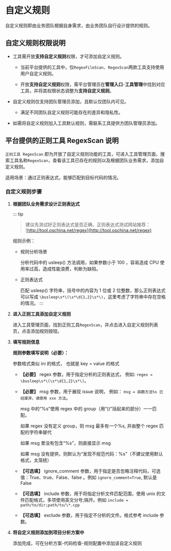 # 自定义规则

自定义规则即由业务团队根据自身需求，由业务团队自行设计提供的规则。

## 自定义规则权限说明

- 工具需开放**支持自定义规则**权限，才可添加自定义规则。  

  - 当前平台提供的工具中，仅`RegexFileScan`、`RegexScan`两款工具支持使用用户自定义规则。

  - 开放**支持自定义规则**权限，需平台管理员在**管理入口**-**工具管理**中找到对应工具，并将其权限状态调整为**支持自定义规则**。  

- 自定义规则仅支持团队管理员添加，且默认仅团队内可见。  

  - 满足不同团队自定义规则可能存在的差异和隐私性。  

- 如需将自定义规则加入工具默认规则，需联系工具提供方团队管理员添加。  

## 平台提供的正则工具 RegexScan 说明

`正则工具 RegexScan` 即为开放了自定义规则功能的工具，可进入工具管理页面，搜索工具名称`RegexScan`，查看该工具已存在的规则以及根据团队业务需求，添加自定义规则。

适用场景：通过正则表达式，能够匹配到目标代码的情况。

### 自定义规则步骤

1. **根据团队业务需求设计正则表达式**

   ::: tip
   >
   > 建议先测试好正则表达式是否正确，正则表达式测试网站推荐：[http://tool.oschina.net/regex](http://tool.oschina.net/regex)

   规则示例：

   - 规则分析场景

     分析代码中的 usleep() 方法调用，如果参数小于 100 ，容易造成 CPU 使用率过高，造成性能浪费，判断为缺陷。

   - 正则表达式

     匹配 usleep() 字符串，括号中的内容为 1 位或 2 位整数，那么正则表达式可以写成 `\busleep\s*\(\s*\d{1,2}\s*\)`，这里考虑了字符串中存在空格的情况。
   :::

2. **进入正则工具添加自定义规则**

   进入工具管理页面，找到正则工具`RegexScan`，并点击进入自定义规则列表页，点击添加规则按钮。

3. **填写规则信息**

   **规则参数填写说明（必要）：**

   参数格式类似 ini 的格式， 也就是 key = value 的格式

   - **【必要】** regex 参数，用于指定分析的正则表达式， 例如: `regex = \busleep\s*\(\s*\d{1,2}\s*\)`。

   - **【必要】** msg 参数，用于展现 issue 说明， 例如： `msg = 函数方法%s 已经废弃，请使用 xxx 方法`。

     msg 中的“%s”使用 regex 中的 group（用“()"括起来的部分）一一匹配。

     如果 regex 没有定义 group，则 msg 最多有一个%s, 并由整个 regex 匹配的字符串替代

     如果 msg 里没有包含“%s”，则直接显示 msg

     如果 msg 没有提供，则默认为“发现不规范代码：%s”（不建议使用默认格式，太笼统）

   - **【可选填】** ignore_comment 参数，用于指定是否忽略注释代码，可选值：True、true、False、false 。例如 `ignore_comment=True`, 默认是 False

   - **【可选填】** include 参数，用于将指定分析文件匹配范围，使用 unix 的文件匹配格式，多项使用英文分号;隔开。例如 `include = path/to/dir;path/to/\*.cpp`

   - **【可选填】** exclude 参数，用于指定不分析的文件。格式参考 include 参数。

4. **将自定义规则添加到项目分析方案中**

   添加完成，可在分析方案-代码检查-规则配置中添加该自定义规则
